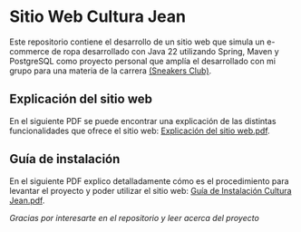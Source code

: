 # Sitio Web Cultura Jean
Este repositorio contiene el desarrollo de un sitio web que simula un e-commerce de ropa desarrollado con Java 22 utilizando Spring, Maven y PostgreSQL como proyecto personal que amplía el desarrollado con mi grupo para una materia de la carrera [(Sneakers Club)](https://github.com/MaximilianoCalahorra/SneakersClub).

## Explicación del sitio web
En el siguiente PDF se puede encontrar una explicación de las distintas funcionalidades que ofrece el sitio web: [Explicación del sitio web.pdf](https://github.com/user-attachments/files/17234368/Explicacion.del.sitio.web.pdf).

## Guía de instalación
En el siguiente PDF explico detalladamente cómo es el procedimiento para levantar el proyecto y poder utilizar el sitio web: [Guía de Instalación Cultura Jean.pdf](https://github.com/user-attachments/files/17234353/Guia.de.Instalacion.Cultura.Jean.pdf).

*Gracias por interesarte en el repositorio y leer acerca del proyecto*
